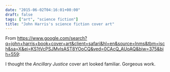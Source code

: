 ```yaml
---
date: "2015-06-02T04:16:01+00:00"
draft: false
tags: ["art", "science fiction"]
title: "John Harris's science fiction cover art"
---
```

From https://www.google.com/search?q=john+harris+book+cover+art&client=safari&hl=en&source=lnms&tbm=isch&sa=X&ei=KS1tVcPSJMvlsAST8YOoCQ&ved=0CAcQ_AUoAQ&biw=375&bih=559:

I thought the *Ancillary Justice* cover art looked familiar. Gorgeous work.


